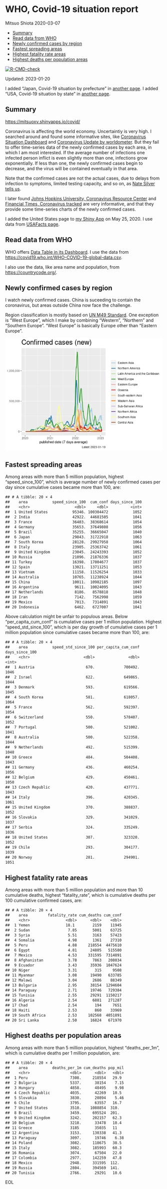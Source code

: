 WHO, Covid-19 situation report
================
Mitsuo Shiota
2020-03-07

- <a href="#summary" id="toc-summary">Summary</a>
- <a href="#read-data-from-who" id="toc-read-data-from-who">Read data from
  WHO</a>
- <a href="#newly-confirmed-cases-by-region"
  id="toc-newly-confirmed-cases-by-region">Newly confirmed cases by
  region</a>
- <a href="#fastest-spreading-areas"
  id="toc-fastest-spreading-areas">Fastest spreading areas</a>
- <a href="#highest-fatality-rate-areas"
  id="toc-highest-fatality-rate-areas">Highest fatality rate areas</a>
- <a href="#highest-deaths-per-population-areas"
  id="toc-highest-deaths-per-population-areas">Highest deaths per
  population areas</a>

<!-- badges: start -->

[![R-CMD-check](https://github.com/mitsuoxv/covid/actions/workflows/R-CMD-check.yaml/badge.svg)](https://github.com/mitsuoxv/covid/actions/workflows/R-CMD-check.yaml)
<!-- badges: end -->

Updated: 2023-01-20

I added “Japan, Covid-19 situation by prefecture” in [another
page](Japan.md). I added “USA, Covid-19 situation by state” in [another
page](USA.md).

## Summary

<https://mitsuoxv.shinyapps.io/covid/>

Coronavirus is affecting the world economy. Uncertaintiy is very high. I
searched around and found some informative sites, like [Coronavirus
Situation
Dashboard](https://who.maps.arcgis.com/apps/opsdashboard/index.html#/c88e37cfc43b4ed3baf977d77e4a0667)
and [Coronavirus Update by
worldometer](https://www.worldometers.info/coronavirus/). But they fail
to offer time-series data of the newly confirmed cases by each area, in
which I am most interested. If the average number of infections one
infected person inflict is even slightly more than one, infections grow
exponentially. If less than one, the newly confirmed cases begin to
decrease, and the virus will be contained eventually in that area.

Note that the confirmed cases are not the actual cases, due to delays
from infection to symptoms, limited testing capacity, and so on, as
[Nate Silver tells
us](https://fivethirtyeight.com/features/coronavirus-case-counts-are-meaningless/).

I later found [Johns Hopkins University, Coronavirus Resource
Center](https://coronavirus.jhu.edu/) and [Financial Times, Coronavirus
tracked](https://www.ft.com/content/a26fbf7e-48f8-11ea-aeb3-955839e06441)
are very informative, and that they provide some time-series charts of
the newly confirmed cases.

I added the United States page to [my Shiny
App](https://mitsuoxv.shinyapps.io/covid/) on May 25, 2020. I use data
from [USAFacts
page](https://usafacts.org/visualizations/coronavirus-covid-19-spread-map/).

## Read data from WHO

WHO offers [Data Table in its Dashboard](https://covid19.who.int/table).
I use the data from
<https://covid19.who.int/WHO-COVID-19-global-data.csv>.

I also use the data, like area name and population, from
<https://countrycode.org/>.

## Newly confirmed cases by region

I watch newly confirmed cases. China is suceeding to contain the
coronavirus, but areas outside China now face the challenge.

Region classification is mostly based on [UN M49
Standard](https://unstats.un.org/unsd/methodology/m49/). One exception
is “West Europe”, which I make by combining “Western”, “Northern” and
“Southern Europe”. “West Europe” is basically Europe other than “Eastern
Europe”.

![](README_files/figure-gfm/chart-1.png)<!-- -->

## Fastest spreading areas

Among areas with more than 5 million population, highest
“speed_since_100”, which is average number of newly confirmed cases per
day since cumulative cases became more than 100, are:

    ## # A tibble: 20 × 4
    ##    area           speed_since_100  cum_conf days_since_100
    ##    <chr>                    <dbl>     <dbl>          <int>
    ##  1 United States           95346. 100304472           1052
    ##  2 India                   42922.  44681505           1041
    ##  3 France                  36403.  38368614           1054
    ##  4 Germany                 35653.  37649808           1056
    ##  5 Brazil                  35255.  36665047           1040
    ##  6 Japan                   29843.  31722918           1063
    ##  7 South Korea             28128.  29927958           1064
    ##  8 Italy                   23905.  25363742           1061
    ##  9 United Kingdom          23045.  24243393           1052
    ## 10 Russia                  21096.  21876336           1037
    ## 11 Turkey                  16398.  17004677           1037
    ## 12 Spain                   13021.  13711251           1053
    ## 13 Vietnam                 11158.  11526254           1033
    ## 14 Australia               10765.  11238924           1044
    ## 15 China                   10011.  10982185           1097
    ## 16 Argentina                9611.  10024095           1043
    ## 17 Netherlands              8186.   8578818           1048
    ## 18 Iran                     7142.   7562998           1059
    ## 19 Mexico                   7013.   7314891           1043
    ## 20 Indonesia                6462.   6727007           1041

Above calculation might be unfair to populous areas. Below
“per_capita_cum_conf” is cumulative cases per 1 million population.
Highest “speed_std_since_100”, which is per day growth of cumulative
cases per 1 million population since cumulative cases became more than
100, are:

    ## # A tibble: 20 × 4
    ##    area           speed_std_since_100 per_capita_cum_conf days_since_100
    ##    <chr>                        <dbl>               <dbl>          <int>
    ##  1 Austria                       670.             700492.           1046
    ##  2 Israel                        622.             649865.           1044
    ##  3 Denmark                       593.             619566.           1045
    ##  4 South Korea                   581.             618057.           1064
    ##  5 France                        562.             592397.           1054
    ##  6 Switzerland                   550.             578407.           1052
    ##  7 Portugal                      500.             521002.           1041
    ##  8 Australia                     500.             522358.           1044
    ##  9 Netherlands                   492.             515399.           1048
    ## 10 Greece                        484.             504408.           1043
    ## 11 Germany                       436.             460254.           1056
    ## 12 Belgium                       429.             450461.           1050
    ## 13 Czech Republic                420.             437771.           1043
    ## 14 Italy                         396.             420345.           1061
    ## 15 United Kingdom                370.             388837.           1052
    ## 16 Slovakia                      329.             341029.           1037
    ## 17 Serbia                        324.             335249.           1036
    ## 18 United States                 307.             323320.           1052
    ## 19 Chile                         293.             304177.           1039
    ## 20 Norway                        281.             294901.           1051

## Highest fatality rate areas

Among areas with more than 5 million population and more than 10
cumulative deaths, highest “fatality_rate”, which is cumulative deaths
per 100 cumulative confirmed cases, are:

    ## # A tibble: 20 × 4
    ##    area         fatality_rate cum_deaths cum_conf
    ##    <chr>                <dbl>      <dbl>    <dbl>
    ##  1 Yemen                18.1        2159    11945
    ##  2 Sudan                 7.85       5001    63725
    ##  3 Syria                 5.51       3163    57423
    ##  4 Somalia               4.98       1361    27310
    ##  5 Peru                  4.88     218554  4475610
    ##  6 Egypt                 4.81      24805   515580
    ##  7 Mexico                4.53     331595  7314891
    ##  8 Afghanistan           3.78       7863   208034
    ##  9 Ecuador               3.43      35936  1047624
    ## 10 Niger                 3.31        315     9508
    ## 11 Myanmar               3.08      19490   633785
    ## 12 Malawi                3.04       2686    88349
    ## 13 Bulgaria              2.95      38154  1294604
    ## 14 Paraguay              2.71      19746   729384
    ## 15 Tunisia               2.55      29291  1150217
    ## 16 Algeria               2.54       6881   271287
    ## 17 Chad                  2.54        194     7651
    ## 18 Haiti                 2.53        860    33969
    ## 19 South Africa          2.53     102568  4051891
    ## 20 Sri Lanka             2.50      16824   671970

## Highest deaths per population areas

Among areas with more than 5 million population, highest
“deaths_per_1m”, which is cumulative deaths per 1 million population,
are:

    ## # A tibble: 20 × 4
    ##    area           deaths_per_1m cum_deaths pop_mil
    ##    <chr>                  <dbl>      <dbl>   <dbl>
    ##  1 Peru                   7308.     218554   29.9 
    ##  2 Bulgaria               5337.      38154    7.15
    ##  3 Hungary                4858.      48495    9.98
    ##  4 Czech Republic         4035.      42269   10.5 
    ##  5 Slovakia               3830.      20894    5.46
    ##  6 Chile                  3795.      63557   16.7 
    ##  7 United States          3510.    1088854  310.  
    ##  8 Brazil                 3459.     695524  201.  
    ##  9 United Kingdom         3242.     202157   62.3 
    ## 10 Belgium                3218.      33478   10.4 
    ## 11 Greece                 3185       35035   11   
    ## 12 Argentina              3153.     130338   41.3 
    ## 13 Paraguay               3097.      19746    6.38
    ## 14 Poland                 3082.     118675   38.5 
    ## 15 Italy                  3082.     185993   60.3 
    ## 16 Romania                3074.      67504   22.0 
    ## 17 Colombia               2977.     142259   47.8 
    ## 18 Mexico                 2948.     331595  112.  
    ## 19 Russia                 2804.     394569  141.  
    ## 20 Tunisia                2766.      29291   10.6

EOL

